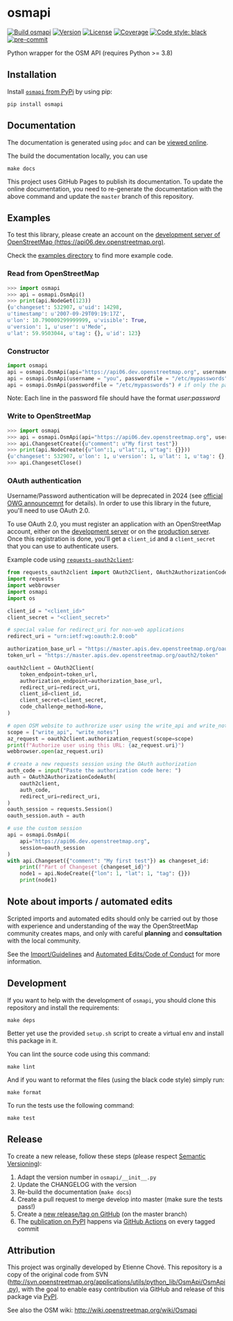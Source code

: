 osmapi
======

[![Build osmapi](https://github.com/metaodi/osmapi/actions/workflows/build.yml/badge.svg)](https://github.com/metaodi/osmapi/actions/workflows/build.yml)
[![Version](https://img.shields.io/pypi/v/osmapi.svg)](https://pypi.python.org/pypi/osmapi/)
[![License](https://img.shields.io/pypi/l/osmapi.svg)](https://github.com/metaodi/osmapi/blob/master/LICENSE.txt)
[![Coverage](https://img.shields.io/coveralls/metaodi/osmapi/develop.svg)](https://coveralls.io/r/metaodi/osmapi?branch=develop)
[![Code style: black](https://img.shields.io/badge/code%20style-black-000000.svg)](https://github.com/psf/black)
[![pre-commit](https://img.shields.io/badge/pre--commit-enabled-brightgreen?logo=pre-commit)](https://github.com/pre-commit/pre-commit)


Python wrapper for the OSM API (requires Python >= 3.8)

## Installation

Install [`osmapi` from PyPi](https://pypi.python.org/pypi/osmapi) by using pip: 

    pip install osmapi

## Documentation

The documentation is generated using `pdoc` and can be [viewed online](http://osmapi.metaodi.ch).

The build the documentation locally, you can use

    make docs

This project uses GitHub Pages to publish its documentation.
To update the online documentation, you need to re-generate the documentation with the above command and update the `master` branch of this repository.

## Examples

To test this library, please create an account on the [development server of OpenStreetMap (https://api06.dev.openstreetmap.org)](https://api06.dev.openstreetmap.org).

Check the [examples directory](https://github.com/metaodi/osmapi/tree/develop/examples) to find more example code.

### Read from OpenStreetMap

```python
>>> import osmapi
>>> api = osmapi.OsmApi()
>>> print(api.NodeGet(123))
{u'changeset': 532907, u'uid': 14298,
u'timestamp': u'2007-09-29T09:19:17Z',
u'lon': 10.790009299999999, u'visible': True,
u'version': 1, u'user': u'Mede',
u'lat': 59.9503044, u'tag': {}, u'id': 123}
```

### Constructor

```python
import osmapi
api = osmapi.OsmApi(api="https://api06.dev.openstreetmap.org", username = "you", password = "***")
api = osmapi.OsmApi(username = "you", passwordfile = "/etc/mypasswords")
api = osmapi.OsmApi(passwordfile = "/etc/mypasswords") # if only the passwordfile is specified, the credentials on the first line of the file will be used
```

Note: Each line in the password file should have the format _user:password_

### Write to OpenStreetMap

```python
>>> import osmapi
>>> api = osmapi.OsmApi(api="https://api06.dev.openstreetmap.org", username = u"metaodi", password = u"*******")
>>> api.ChangesetCreate({u"comment": u"My first test"})
>>> print(api.NodeCreate({u"lon":1, u"lat":1, u"tag": {}}))
{u'changeset': 532907, u'lon': 1, u'version': 1, u'lat': 1, u'tag': {}, u'id': 164684}
>>> api.ChangesetClose()
```

### OAuth authentication

Username/Password authentication will be deprecated in 2024 (see [official OWG announcemnt](https://www.openstreetmap.org/user/pnorman/diary/401157) for details).
In order to use this library in the future, you'll need to use OAuth 2.0.

To use OAuth 2.0, you must register an application with an OpenStreetMap account, either on the [development server](https://master.apis.dev.openstreetmap.org/oauth2/applications) or on the [production server](https://www.openstreetmap.org/oauth2/applications).
Once this registration is done, you'll get a `client_id` and a `client_secret` that you can use to authenticate users.

Example code using [`requests-oauth2client`](https://pypi.org/project/requests-oauth2client/):

```python
from requests_oauth2client import OAuth2Client, OAuth2AuthorizationCodeAuth
import requests
import webbrowser
import osmapi
import os

client_id = "<client_id>"
client_secret = "<client_secret>"

# special value for redirect_uri for non-web applications
redirect_uri = "urn:ietf:wg:oauth:2.0:oob"

authorization_base_url = "https://master.apis.dev.openstreetmap.org/oauth2/authorize"
token_url = "https://master.apis.dev.openstreetmap.org/oauth2/token"

oauth2client = OAuth2Client(
    token_endpoint=token_url,
    authorization_endpoint=authorization_base_url,
    redirect_uri=redirect_uri,
    client_id=client_id,
    client_secret=client_secret,
    code_challenge_method=None,
)

# open OSM website to authrorize user using the write_api and write_notes scope
scope = ["write_api", "write_notes"]
az_request = oauth2client.authorization_request(scope=scope)
print(f"Authorize user using this URL: {az_request.uri}")
webbrowser.open(az_request.uri)

# create a new requests session using the OAuth authorization
auth_code = input("Paste the authorization code here: ")
auth = OAuth2AuthorizationCodeAuth(
    oauth2client,
    auth_code,
    redirect_uri=redirect_uri,
)
oauth_session = requests.Session()
oauth_session.auth = auth

# use the custom session
api = osmapi.OsmApi(
    api="https://api06.dev.openstreetmap.org",
    session=oauth_session
)
with api.Changeset({"comment": "My first test"}) as changeset_id:
    print(f"Part of Changeset {changeset_id}")
    node1 = api.NodeCreate({"lon": 1, "lat": 1, "tag": {}})
    print(node1)
```

## Note about imports / automated edits

Scripted imports and automated edits should only be carried out by those with experience and understanding of the way the OpenStreetMap community creates maps, and only with careful **planning** and **consultation** with the local community.

See the [Import/Guidelines](http://wiki.openstreetmap.org/wiki/Import/Guidelines) and [Automated Edits/Code of Conduct](http://wiki.openstreetmap.org/wiki/Automated_Edits/Code_of_Conduct) for more information.

## Development

If you want to help with the development of `osmapi`, you should clone this repository and install the requirements:

    make deps

Better yet use the provided `setup.sh` script to create a virtual env and install this package in it. 

You can lint the source code using this command:

    make lint

And if you want to reformat the files (using the black code style) simply run:

    make format

To run the tests use the following command:

    make test

## Release

To create a new release, follow these steps (please respect [Semantic Versioning](http://semver.org/)):

1. Adapt the version number in `osmapi/__init__.py`
1. Update the CHANGELOG with the version
1. Re-build the documentation (`make docs`)
1. Create a pull request to merge develop into master (make sure the tests pass!)
1. Create a [new release/tag on GitHub](https://github.com/metaodi/osmapi/releases) (on the master branch)
1. The [publication on PyPI](https://pypi.python.org/pypi/osmapi) happens via [GitHub Actions](https://github.com/metaodi/osmapi/actions/workflows/publish_python.yml) on every tagged commit

## Attribution

This project was orginally developed by Etienne Chové.
This repository is a copy of the original code from SVN (http://svn.openstreetmap.org/applications/utils/python_lib/OsmApi/OsmApi.py), with the goal to enable easy contribution via GitHub and release of this package via [PyPI](https://pypi.python.org/pypi/osmapi).

See also the OSM wiki: http://wiki.openstreetmap.org/wiki/Osmapi
